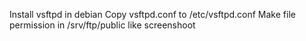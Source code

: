 Install vsftpd in debian
Copy vsftpd.conf to /etc/vsftpd.conf
Make file permission in /srv/ftp/public like screenshoot
